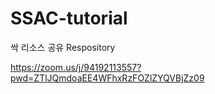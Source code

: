 # SSAC-tutorial
싹 리소스 공유 Respository

https://zoom.us/j/94192113557?pwd=ZTlJQmdoaEE4WFhxRzFOZlZYQVBjZz09
